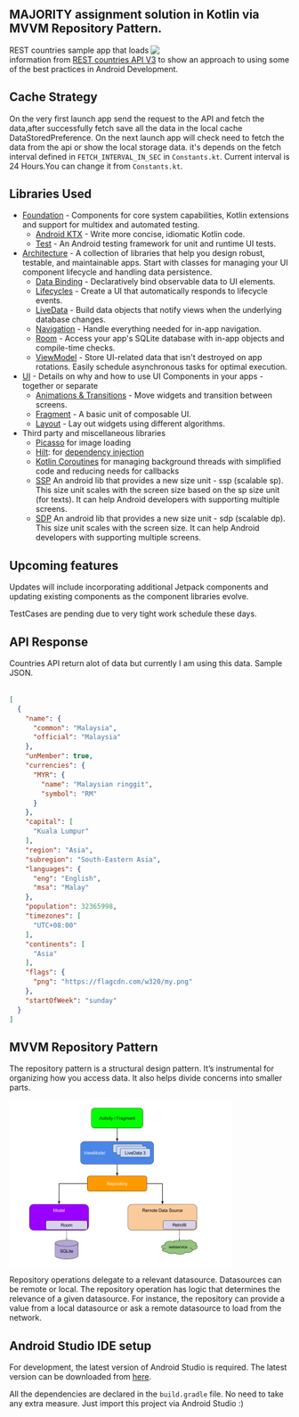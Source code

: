 ## MAJORITY assignment solution in Kotlin via MVVM Repository Pattern.

<img align="right"  src="demo.gif" width="250"/>

REST countries sample app that loads information from [REST countries
API V3](https://restcountries.com/#api-endpoints-v3-all) to show an 
approach to using some of the best practices in Android Development.

Cache Strategy
--------------
On the very first launch app send the request to the API and fetch the data,after successfully fetch save all the data in the local cache  DataStoredPreference. On the next launch app will check need to fetch the data from the api or show the local storage data.
it's depends on the fetch interval defined in `FETCH_INTERVAL_IN_SEC` in `Constants.kt`.
Current interval is 24 Hours.You can change it from `Constants.kt`.

Libraries Used
--------------
* [Foundation][0] - Components for core system capabilities, Kotlin extensions and support for
  multidex and automated testing.
  * [Android KTX][1] - Write more concise, idiomatic Kotlin code.
  * [Test][2] - An Android testing framework for unit and runtime UI tests.
* [Architecture][3] - A collection of libraries that help you design robust, testable, and
  maintainable apps. Start with classes for managing your UI component lifecycle and handling data
  persistence.
  * [Data Binding][4] - Declaratively bind observable data to UI elements.
  * [Lifecycles][5] - Create a UI that automatically responds to lifecycle events.
  * [LiveData][6] - Build data objects that notify views when the underlying database changes.
  * [Navigation][7] - Handle everything needed for in-app navigation.
  * [Room][8] - Access your app's SQLite database with in-app objects and compile-time checks.
  * [ViewModel][9] - Store UI-related data that isn't destroyed on app rotations. Easily schedule
    asynchronous tasks for optimal execution.
* [UI][11] - Details on why and how to use UI Components in your apps - together or separate
  * [Animations & Transitions][12] - Move widgets and transition between screens.
  * [Fragment][13] - A basic unit of composable UI.
  * [Layout][14] - Lay out widgets using different algorithms.
* Third party and miscellaneous libraries
  * [Picasso][15] for image loading
  * [Hilt][16]: for [dependency injection][17]
  * [Kotlin Coroutines][18] for managing background threads with simplified code and reducing needs for callbacks
  * [SSP][19] An android lib that provides a new size unit - ssp (scalable sp). This size unit scales with the screen size based on the sp size unit (for texts). It can help Android developers with supporting multiple screens.
  * [SDP][20] An android lib that provides a new size unit - sdp (scalable dp). This size unit scales with the screen size. It can help Android developers with supporting multiple screens.

[0]: https://developer.android.com/jetpack/components
[1]: https://developer.android.com/kotlin/ktx
[2]: https://developer.android.com/training/testing/
[3]: https://developer.android.com/jetpack/arch/
[4]: https://developer.android.com/topic/libraries/data-binding/
[5]: https://developer.android.com/topic/libraries/architecture/lifecycle
[6]: https://developer.android.com/topic/libraries/architecture/livedata
[7]: https://developer.android.com/topic/libraries/architecture/navigation/
[8]: https://developer.android.com/topic/libraries/architecture/room
[9]: https://developer.android.com/topic/libraries/architecture/viewmodel
[11]: https://developer.android.com/guide/topics/ui
[12]: https://developer.android.com/training/animation/
[13]: https://developer.android.com/guide/components/fragments
[14]: https://developer.android.com/guide/topics/ui/declaring-layout
[15]: https://square.github.io/picasso/
[16]: https://kotlinlang.org/docs/reference/coroutines-overview.html
[17]: https://developer.android.com/training/dependency-injection/hilt-android
[18]: https://developer.android.com/training/dependency-injection
[19]: https://github.com/intuit/ssp
[20]: https://github.com/intuit/sdp

Upcoming features
-----------------
Updates will include incorporating additional Jetpack components and updating existing components
as the component libraries evolve.

TestCases are pending due to very tight work schedule these days.

API Response
------------
Countries API return alot of data but currently I am using this data.
Sample JSON.

```json

[
  {
    "name": {
      "common": "Malaysia",
      "official": "Malaysia"
    },
    "unMember": true,
    "currencies": {
      "MYR": {
        "name": "Malaysian ringgit",
        "symbol": "RM"
      }
    },
    "capital": [
      "Kuala Lumpur"
    ],
    "region": "Asia",
    "subregion": "South-Eastern Asia",
    "languages": {
      "eng": "English",
      "msa": "Malay"
    },
    "population": 32365998,
    "timezones": [
      "UTC+08:00"
    ],
    "continents": [
      "Asia"
    ],
    "flags": {
      "png": "https://flagcdn.com/w320/my.png"
    },
    "startOfWeek": "sunday"
  }
]
```

MVVM Repository Pattern
------------------------
The repository pattern is a structural design pattern. 
It’s instrumental for organizing how you access data. 
It also helps divide concerns into smaller parts. 

<img align="center"  src="repository-pattern.png" width="400"/>  

Repository operations delegate to a relevant datasource. 
Datasources can be remote or local. The repository operation has logic 
that determines the relevance of a given datasource. 
For instance, the repository can provide a value from a local 
datasource or ask a remote datasource to load from the network.

Android Studio IDE setup
------------------------
For development, the latest version of Android Studio is required. The latest version can be
downloaded from [here](https://developer.android.com/studio/).

All the dependencies are declared in the `build.gradle` file. No need to take any extra measure. 
Just import this project via Android Studio :)


